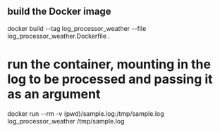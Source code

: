 

## build the Docker image
docker build --tag log_processor_weather --file log_processor_weather.Dockerfile .

# run the container, mounting in the log to be processed and passing it as an argument
docker run --rm -v (pwd)/sample.log:/tmp/sample.log log_processor_weather /tmp/sample.log
